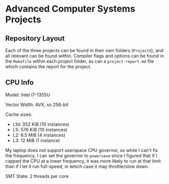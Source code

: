 # Advanced Computer Systems Projects

## Repository Layout

Each of the three projects can be found in their own folders (`ProjectX`), and
all relevant can be found within. Compiler flags and options can be found in the
`Makefile` within each project folder, as can a `project-report.md` file which
contains the report for the project.

## CPU Info

Model: Intel i7-1355U

Vector Width: AVX, so 256-bit

Cache sizes:
* L1d:  352 KiB (10 instances)
* L1i:  576 KiB (10 instances)
* L2:   6.5 MiB (4 instances)
* L3:   12 MiB (1 instance)

My laptop does not support userspace CPU governor, so while I can't fix the
frequency, I can set the governor to `powersave` since I figured that if I
capped the CPU at a lower frequency, it was more likely to run at that limit
than if I let it run full-speed, in which case it may throttle/slow down.

SMT State: 2 threads per core
